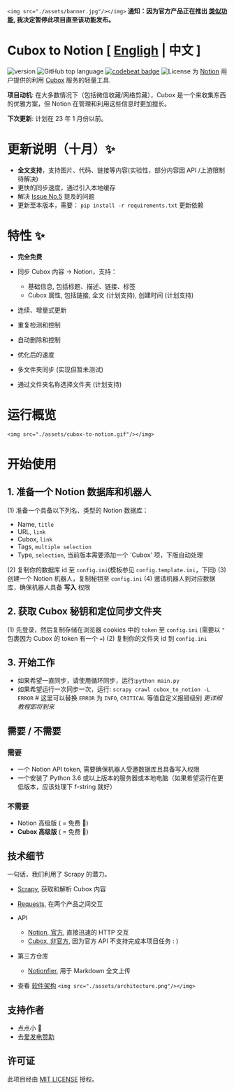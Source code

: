 `<img src="./assets/banner.jpg"/></img>`
**通知：因为官方产品正在推出 [类似功能](https://mp.weixin.qq.com/s/nNRKjWixPl2AqlWd_qeDYQ), 我决定暂停此项目直至该功能发布。**
# Cubox to Notion [ [Engligh](./README.MD) | 中文 ]

![version](https://img.shields.io/badge/version-alpha-red)
![GitHub top language](https://img.shields.io/github/languages/top/reycn/cubox-to-notion) [![codebeat badge](https://codebeat.co/badges/ffea9c86-2b10-45b9-b4cc-d7cb35bbde4d)](https://codebeat.co/projects/github-com-reycn-cubox-to-notion-main) ![License](https://img.shields.io/badge/license-MIT-000000.svg)
为 [Notion](https://www.notion.so/) 用户提供的利用 [Cubox](https://cubox.pro/) 服务的轻量工具.

**项目动机**: 在大多数情况下（包括微信收藏/网络剪藏），Cubox 是一个来收集东西的优雅方案，但 Notion 在管理和利用这些信息时更加擅长。

**下次更新**: 计划在 23 年 1 月份以前。

# 更新说明（十月）✨

-   **全文支持**，支持图片、代码、链接等内容(实验性，部分内容因 API /上游限制待解决)
-   更快的同步速度，通过引入本地缓存
-   解决 [Issue No.5](https://github.com/reycn/cubox-to-notion/issues/5]) 提及的问题
-   更新至本版本，需要：
    `pip install -r requirements.txt` 更新依赖

# 特性 ✨

-   **完全免费**
-   同步 Cubox 内容 -> Notion，支持：

    -   基础信息, 包括标题、描述、链接、标签
    -   Cubox 属性, 包括链接, 全文 (计划支持), 创建时间 (计划支持)

-   连续、增量式更新
-   重复检测和控制
-   自动删除和控制
-   优化后的速度
-   多文件夹同步 (实现但暂未测试)
-   通过文件夹名称选择文件夹 (计划支持)

# 运行概览

`<img src="./assets/cubox-to-notion.gif"/></img>`

# 开始使用

## 1. 准备一个 Notion 数据库和机器人

(1) 准备一个具备以下列名、类型的 Notion 数据库：

-   Name, `title`
-   URL, `link`
-   Cubox, `link`
-   Tags, `multiple selection`
-   Type, `selection`, 当前版本需要添加一个 'Cubox' 项，下版自动处理

(2) 复制你的数据库 id 至 `config.ini`(模板参见 `config.template.ini`，下同)
(3) 创建一个 Notion 机器人，复制秘钥至 `config.ini`
(4) 邀请机器人到对应数据库，确保机器人具备 **写入** 权限

## 2. 获取 Cubox 秘钥和定位同步文件夹

(1) 先登录，然后复制存储在浏览器 cookies 中的 `token` 至 `config.ini`
(需要以 `"` 包裹因为 Cubox 的 token 有一个 `=`)
(2) 复制你的文件夹 id 到 `config.ini`

## 3. 开始工作

-   如果希望一直同步，请使用循环同步，运行:`python main.py`
-   如果希望运行一次同步一次，运行:
    `scrapy crawl cubox_to_notion -L ERROR` # 这里可以替换 `ERROR` 为 `INFO`, `CRITICAL` 等值自定义报错级别
    _更详细教程即将到来_

## 需要 / 不需要

### 需要

-   一个 Notion API token, 需要确保机器人受邀数据库且具备写入权限
-   一个安装了 Python 3.6 或以上版本的服务器或本地电脑（如果希望运行在更低版本，应该处理下 f-string 就好）

### 不需要

-   Notion 高级版 ( = 免费 🤩)
-   **Cubox 高级版** ( = 免费 🤩)

## 技术细节

一句话，我们利用了 Scrapy 的潜力。

-   [Scrapy](https://github.com/scrapy/scrapy), 获取和解析 Cubox 内容
-   [Requests](https://github.com/psf/requests), 在两个产品之间交互
-   API

    -   [Notion, 官方](https://developers.notion.com/), 直接迅速的 HTTP 交互
    -   [ Cubox, 非官方](https://github.com/reycn/cubox-to-notion), 因为官方 API 不支持完成本项目任务 : )

-   第三方仓库

    -   [Notionfier](https://github.com/Arsenal591/notionfier), 用于 Markdown 全文上传

-   查看 [软件架构](https://app.tryeraser.com/workspace/xYpHHokfhmbpjrVowqsb?origin=share)
    `<img src="./assets/architecture.png"/></img>`

## 支持作者

-   点点小 🌟
-   去[爱发电赞助](https://afdian.net/@reynd/plan)

## 许可证

此项目经由 [MIT LICENSE](LICENSE) 授权。
